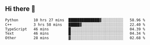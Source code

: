 ## Hi there 👋

<!--
**whirlun/whirlun** is a ✨ _special_ ✨ repository because its `README.md` (this file) appears on your GitHub profile.

Here are some ideas to get you started:

- 🔭 I’m currently working on ...
- 🌱 I’m currently learning ...
- 👯 I’m looking to collaborate on ...
- 🤔 I’m looking for help with ...
- 💬 Ask me about ...
- 📫 How to reach me: ...
- 😄 Pronouns: ...
- ⚡ Fun fact: ...
-->
<!--START_SECTION:waka-->

```txt
Python       10 hrs 27 mins  ██████████████▓░░░░░░░░░░   58.96 %
C++          3 hrs 58 mins   █████▓░░░░░░░░░░░░░░░░░░░   22.40 %
TypeScript   46 mins         █░░░░░░░░░░░░░░░░░░░░░░░░   04.39 %
Text         46 mins         █░░░░░░░░░░░░░░░░░░░░░░░░   04.34 %
Other        28 mins         ▓░░░░░░░░░░░░░░░░░░░░░░░░   02.68 %
```

<!--END_SECTION:waka-->
